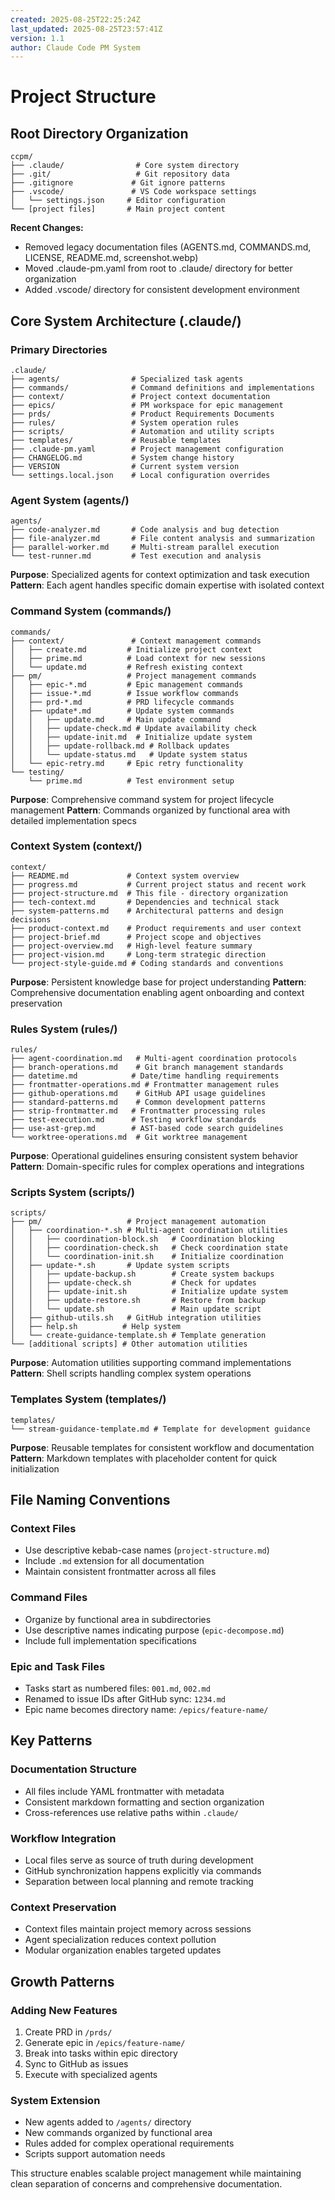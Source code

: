 ```yaml
---
created: 2025-08-25T22:25:24Z
last_updated: 2025-08-25T23:57:41Z
version: 1.1
author: Claude Code PM System
---
```


# Project Structure

## Root Directory Organization

```
ccpm/
├── .claude/                # Core system directory
├── .git/                   # Git repository data
├── .gitignore             # Git ignore patterns
├── .vscode/               # VS Code workspace settings
│   └── settings.json     # Editor configuration
└── [project files]       # Main project content
```

**Recent Changes:**
- Removed legacy documentation files (AGENTS.md, COMMANDS.md, LICENSE, README.md, screenshot.webp)
- Moved .claude-pm.yaml from root to .claude/ directory for better organization
- Added .vscode/ directory for consistent development environment

## Core System Architecture (.claude/)

### Primary Directories

```
.claude/
├── agents/                # Specialized task agents
├── commands/              # Command definitions and implementations
├── context/               # Project context documentation
├── epics/                 # PM workspace for epic management
├── prds/                  # Product Requirements Documents
├── rules/                 # System operation rules
├── scripts/               # Automation and utility scripts
├── templates/             # Reusable templates
├── .claude-pm.yaml        # Project management configuration
├── CHANGELOG.md           # System change history
├── VERSION                # Current system version
└── settings.local.json    # Local configuration overrides
```

### Agent System (agents/)

```
agents/
├── code-analyzer.md       # Code analysis and bug detection
├── file-analyzer.md       # File content analysis and summarization
├── parallel-worker.md     # Multi-stream parallel execution
└── test-runner.md         # Test execution and analysis
```

**Purpose**: Specialized agents for context optimization and task execution
**Pattern**: Each agent handles specific domain expertise with isolated context

### Command System (commands/)

```
commands/
├── context/               # Context management commands
│   ├── create.md         # Initialize project context
│   ├── prime.md          # Load context for new sessions
│   └── update.md         # Refresh existing context
├── pm/                   # Project management commands
│   ├── epic-*.md         # Epic management commands
│   ├── issue-*.md        # Issue workflow commands
│   ├── prd-*.md          # PRD lifecycle commands
│   ├── update*.md        # Update system commands
│   │   ├── update.md     # Main update command
│   │   ├── update-check.md # Update availability check
│   │   ├── update-init.md  # Initialize update system
│   │   ├── update-rollback.md # Rollback updates
│   │   └── update-status.md   # Update system status
│   └── epic-retry.md     # Epic retry functionality
└── testing/
    └── prime.md          # Test environment setup
```

**Purpose**: Comprehensive command system for project lifecycle management
**Pattern**: Commands organized by functional area with detailed implementation specs

### Context System (context/)

```
context/
├── README.md             # Context system overview
├── progress.md           # Current project status and recent work
├── project-structure.md  # This file - directory organization
├── tech-context.md       # Dependencies and technical stack
├── system-patterns.md    # Architectural patterns and design decisions
├── product-context.md    # Product requirements and user context
├── project-brief.md      # Project scope and objectives
├── project-overview.md   # High-level feature summary
├── project-vision.md     # Long-term strategic direction
└── project-style-guide.md # Coding standards and conventions
```

**Purpose**: Persistent knowledge base for project understanding
**Pattern**: Comprehensive documentation enabling agent onboarding and context preservation

### Rules System (rules/)

```
rules/
├── agent-coordination.md   # Multi-agent coordination protocols
├── branch-operations.md    # Git branch management standards
├── datetime.md            # Date/time handling requirements
├── frontmatter-operations.md # Frontmatter management rules
├── github-operations.md    # GitHub API usage guidelines
├── standard-patterns.md    # Common development patterns
├── strip-frontmatter.md   # Frontmatter processing rules
├── test-execution.md      # Testing workflow standards
├── use-ast-grep.md        # AST-based code search guidelines
└── worktree-operations.md  # Git worktree management
```

**Purpose**: Operational guidelines ensuring consistent system behavior
**Pattern**: Domain-specific rules for complex operations and integrations

### Scripts System (scripts/)

```
scripts/
├── pm/                   # Project management automation
│   ├── coordination-*.sh # Multi-agent coordination utilities
│   │   ├── coordination-block.sh   # Coordination blocking
│   │   ├── coordination-check.sh   # Check coordination state  
│   │   └── coordination-init.sh    # Initialize coordination
│   ├── update-*.sh       # Update system scripts
│   │   ├── update-backup.sh        # Create system backups
│   │   ├── update-check.sh         # Check for updates
│   │   ├── update-init.sh          # Initialize update system
│   │   ├── update-restore.sh       # Restore from backup
│   │   └── update.sh               # Main update script
│   ├── github-utils.sh   # GitHub integration utilities
│   ├── help.sh          # Help system
│   └── create-guidance-template.sh # Template generation
└── [additional scripts] # Other automation utilities
```

**Purpose**: Automation utilities supporting command implementations
**Pattern**: Shell scripts handling complex system operations

### Templates System (templates/)

```
templates/
└── stream-guidance-template.md # Template for development guidance
```

**Purpose**: Reusable templates for consistent workflow and documentation
**Pattern**: Markdown templates with placeholder content for quick initialization

## File Naming Conventions

### Context Files
- Use descriptive kebab-case names (`project-structure.md`)
- Include `.md` extension for all documentation
- Maintain consistent frontmatter across all files

### Command Files  
- Organize by functional area in subdirectories
- Use descriptive names indicating purpose (`epic-decompose.md`)
- Include full implementation specifications

### Epic and Task Files
- Tasks start as numbered files: `001.md`, `002.md`
- Renamed to issue IDs after GitHub sync: `1234.md`
- Epic name becomes directory name: `/epics/feature-name/`

## Key Patterns

### Documentation Structure
- All files include YAML frontmatter with metadata
- Consistent markdown formatting and section organization
- Cross-references use relative paths within `.claude/`

### Workflow Integration
- Local files serve as source of truth during development
- GitHub synchronization happens explicitly via commands
- Separation between local planning and remote tracking

### Context Preservation
- Context files maintain project memory across sessions
- Agent specialization reduces context pollution
- Modular organization enables targeted updates

## Growth Patterns

### Adding New Features
1. Create PRD in `/prds/`
2. Generate epic in `/epics/feature-name/`
3. Break into tasks within epic directory
4. Sync to GitHub as issues
5. Execute with specialized agents

### System Extension
- New agents added to `/agents/` directory
- New commands organized by functional area
- Rules added for complex operational requirements
- Scripts support automation needs

This structure enables scalable project management while maintaining clean separation of concerns and comprehensive documentation.